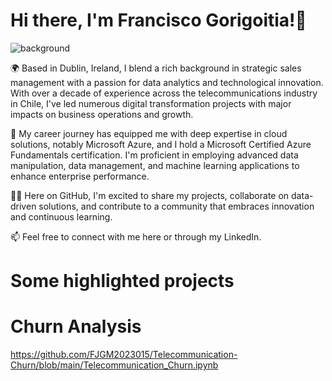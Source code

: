 # Hi there, I'm Francisco Gorigoitia!👋

![background](https://github.com/FJGM2023015/FJGM2023015/assets/145473325/bdc54944-e426-4d0c-acd7-ccd094afb6eb)

🌍 Based in Dublin, Ireland, I blend a rich background in strategic sales management with a passion for data analytics and technological innovation. With over a decade of experience across the telecommunications industry in Chile, I've led numerous digital transformation projects with major impacts on business operations and growth.

💼 My career journey has equipped me with deep expertise in cloud solutions, notably Microsoft Azure, and I hold a Microsoft Certified Azure Fundamentals certification. I'm proficient in employing advanced data manipulation, data management, and machine learning applications to enhance enterprise performance.

👨‍💻 Here on GitHub, I'm excited to share my projects, collaborate on data-driven solutions, and contribute to a community that embraces innovation and continuous learning.

📫 Feel free to connect with me here or through my LinkedIn.


# Some highlighted projects

# Churn Analysis
https://github.com/FJGM2023015/Telecommunication-Churn/blob/main/Telecommunication_Churn.ipynb
<!--
**FJGM2023015/FJGM2023015** is a ✨ _special_ ✨ repository because its `README.md` (this file) appears on your GitHub profile.

Here are some ideas to get you started:

- 🔭 I’m currently working on ...
- 🌱 I’m currently learning ...
- 👯 I’m looking to collaborate on ...
- 🤔 I’m looking for help with ...
- 💬 Ask me about ...
- 📫 How to reach me: ...
- 😄 Pronouns: ...
- ⚡ Fun fact: ...
-->
